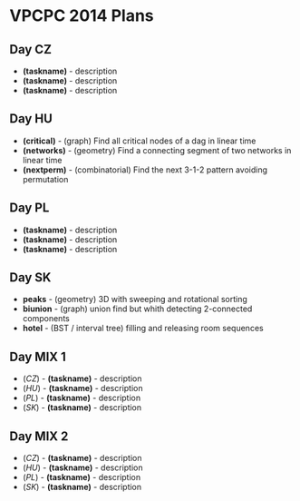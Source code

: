 VPCPC 2014 Plans
================

Day CZ
------

  * **(taskname)** - description
  * **(taskname)** - description
  * **(taskname)** - description


Day HU
------

  * **(critical)** - (graph) Find all critical nodes of a dag in linear time
  * **(networks)** - (geometry) Find a connecting segment of two networks in linear time
  * **(nextperm)** - (combinatorial) Find the next 3-1-2 pattern avoiding permutation


Day PL
------

  * **(taskname)** - description
  * **(taskname)** - description
  * **(taskname)** - description


Day SK
------

  * **peaks** - (geometry) 3D with sweeping and rotational sorting
  * **biunion** - (graph) union find but whith detecting 2-connected components
  * **hotel** - (BST / interval tree) filling and releasing room sequences


Day MIX 1
---------

  * (*CZ*) - **(taskname)** - description
  * (*HU*) - **(taskname)** - description
  * (*PL*) - **(taskname)** - description
  * (*SK*) - **(taskname)** - description


Day MIX 2
---------

  * (*CZ*) - **(taskname)** - description
  * (*HU*) - **(taskname)** - description
  * (*PL*) - **(taskname)** - description
  * (*SK*) - **(taskname)** - description
